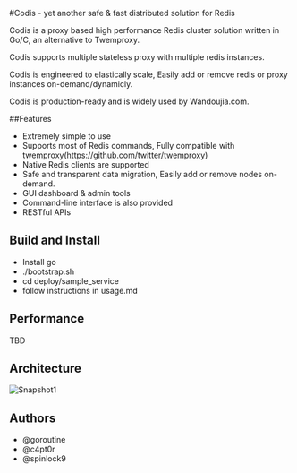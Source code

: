 #Codis - yet another safe & fast distributed solution for Redis

Codis is a proxy based high performance Redis cluster solution written in Go/C, an alternative to Twemproxy.

Codis supports multiple stateless proxy with multiple redis instances.

Codis is engineered to elastically scale, Easily add or remove redis or proxy instances on-demand/dynamicly.

Codis is production-ready and is widely used by Wandoujia.com.

##Features

* Extremely simple to use 
* Supports most of Redis commands, Fully compatible with twemproxy(https://github.com/twitter/twemproxy)
* Native Redis clients are supported
* Safe and transparent data migration, Easily add or remove nodes on-demand.
* GUI dashboard & admin tools 
* Command-line interface is also provided
* RESTful APIs

## Build and Install

* Install go
* ./bootstrap.sh
* cd deploy/sample_service
* follow instructions in usage.md

## Performance

TBD

## Architecture
![Snapshot1](raw/master/doc/pictures/architecture.png)


## Authors

* @goroutine
* @c4pt0r
* @spinlock9
